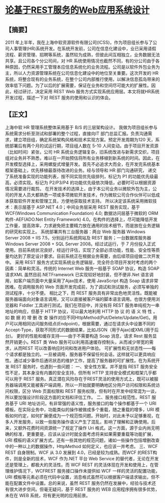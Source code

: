 # [论基于REST服务的Web应用系统设计](https://blog.csdn.net/weixin_34077371/article/details/86469807)
## 【摘要】
2011 年上半年，我在上海中软资源软件有限公司(ICSS)，作为项目组长参与了公司人事管理(HR)系统开发。在系统开发前，公司在信息化建设中，业已采用请假流程、薪资管理、招聘等系统，虽然较为成熟，但彼此间互相独立，业务数据无法共享。且公司各个分公司间，对 HR 系统使用情况也截然不同，有的分公司由于各种原因，仍然采用手工管理本应信息系统化的业务流程。公司是以软件外包业务为主，所以人力资源管理系统在公司信息化建设中的地位至关重要。这次开发的 HR 系统，将整合现有的业务系统，在整个公司内部推行使用，以解决信息孤岛带来的效率低下问题。为了以后的扩展需要，保证在业务和空间尽可能大的扩展性。因此，经过研讨，决定采用 REST Web 服务方式实现系统应用层。本文将就HR系统开发过程，描述一下对 REST 服务的使用和认识的体会。
## 【正文】
上海中软 HR 管理系统整体采用基于 B/S 的三层架构设计。
我做为项目组长参与系统需求分析至测试和部署的整个过程，直接向IT 部门总监汇报。负责沟通需求，建立项目组，确定系统架构风格和技术实现方案。预定开发周期为120 天，系统部署后有两个月的试运行期，项目组人数在 5-10 人间变动。由于项目开发资源（比如时间）紧张，公司 HR 系统业务逻辑复杂，旧系统改进与新需求交织，项目组对业务并不熟悉，难以在一开始预估将所有业务移植到新系统的时间。因此，在开发模型选择上，采用螺旋式增量开发。首先不必追求大而全，在开发完系统基本框架基础上，优先移植最亟待改进的业务。经与领导和 HR 部门沟通研究， 递交了系统准备实现的功能列表，按不同实现优先级排列，标记为 P1 的功能优先级最高，必须实现。标记为 P2/P3/P4 的功能优先级依次降低，必要时可以根据资源情况需要进行裁剪。
在开发技术的选择上，由于本公司业务以微软外包为主，公司的开发人员大都熟悉一项或多项微软开发技术，作为微软公司合作伙伴可以低成本获取软件开发和管理工具，方便地获取技术支持。 所以决定该系统采用微软技术：表示层基于 ASP.NET 4.0；中间业务层采用 REST 服务实现，基于 WCF(Windows Communication Foundation) 4.0; 数据访问层基于微软的 ORM 构件-AEF(ADO.Net Entity Framework) 4.0。在构件的选择上，尽可能降低开发工作量，提高效率，力求避免把主要精力放在通用的技术细节，而是放在业务逻辑的研究和实现上。
系统部署共有三台服务器：两台 Web 服务器 Windows Server 2008 + IIS 7.5，分别运行系统网站及 REST 服务；一台数据库服务器 Windows Server 2008 + SQL Server 2008。经过试运行，于 7 月份投入正式使用。目前系统状况良好，经运行评估，实现了全部必须功能，性能、安全性等质量均达到了原定设计要求。目前系统正在根据业务需要，由后续项目组做二次开发中。
采用 REST 服务方式实现系统业务逻辑层，完全符合项目开发时考虑的两个因素：简单和灵活。传统的 Internet Web 服务一般基于 SOAP 协议，构造 SOAP 请求XML 虽然目前.NETFramework 已实现较好地封装，但不便非.Net 语言调用，如客户端页面中大量采用了Ajax技术，使用 JavaScript 构造 Soap 请求非常困难。在调用服务的 Web 页面开发完成前，为了调试和测试服务，必须写单独的测试程序，十分不便。
相比之下，而 REST 服务具有非常出色地灵活性。既能被服务器端面向对象语言调用，又可以直接被客户端的脚本语言调用。也很方便用浏览器和 Fiddler 工具进行测试。我们在项目中，并没有将 REST 服务单纯视为一串地址的响应，但基于 HTTP 协议，可以最大地利用 HTTP 协 议 的 语 义 特 性 。 如 数 据 的 增 删 改 查 操作对应不同HttpMethod(Put/Delete/Update/Get)。用户可以用相同访问服务结点(Endpoint)，根据需要，通过在请求头中设置不同的 Accept-Type，获取不同形式的数据结果，比如JSON（用于Ajax)或XML(用于后台)。
更好的性能和缓存支持——由于不需要构造 Soap 消息，请求 Rest 服务显然开销更小。REST 类 Web 服务可以利用高速缓存控制头，从而减少带宽的需求，从而REST 可以改善响应时间和改进用户体验。
可扩展性和无状态性——每个请求都是独立的。一旦被调用，服务器不保留任何会话，这样就可以更具响应性。通过减少事件后通讯状态的维护工作，提高了服务器的可扩展性。在为系统开发 REST 服务时，也遇到一些问题：
一、安全性方案。并不是指 REST 服务安全性不足，其本身没有内置的安全支持，但所有 HTTP 支持安全模式和框架几乎都可以用于 REST 服务。真正潜在风险存在于REST灵活的使用方式上，既可以被服务器端调用又能被客户端调用，所以一开始就要明确地区分用户访问权限和系统访问权限，区分 Web 页面权限和 REST 服务权限，但有时在开发中经常混为一谈，所以要加强设计阶段这方面的文档和评估工作。
二、服务接口规范性。REST 服务基于 URI 地址访问，有非常强的语义性，服务接口的每个操作都基于一个 URI 模板。在实际业务中，功能类似的操作被做成多个重载，随之重载的增多，URI 模板如何约定，如何扩展便成为一个规范性问题。开始时，对此未予以足够重视，在多人开发服务，以致一些服务操作语义产生了混乱，影响了理解和正确使用。后来，又额外花费时间资源统一了规定了操作 Uri 格式。这一方面，源于业内尚无明确的标准，更重要是，应该从设计时就全面考虑将来如果需要重载等功能扩展，URI 模板的语义扩展方式。还有一些其他的规范问题，诸如一些操作包括增删改查中的一种以上的数据操作，HttpMethod 如何定义，也应该一并考虑。
三、WCF REST 自身限制。WCF 从 3.0 发展到 4.0，已经是较为成熟。而WCF 的REST构件，则是全新的技术，WCF 作为.NET 平台 Web Service 的替代者，无论在开发还是管理上，都极大的灵活性。而 WCF REST 的灵活体现在开发和使用上，在管理维护情况下，WCFREST 服务接口操作未提供如 WCF 一样的灵活的配置功能，URI 模板等元素必须在代码中设置，消息格式虽然可以根据客户端请求输出，但不能在配置文件中设置。总的来说，虽然 REST 服务仍然在发展中，经验与技术还有很大进步空间。但毫无疑问，基于 REST 服务的 WEB 应用程序拥有很多优势，未在在 WEB 系统，将有更光明的应用前景。
